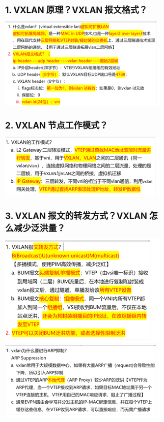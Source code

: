 # 1. VXLAN 原理？VXLAN 报文格式？

![alt text](images/面试题---VXLAN基础/image.png)

# 2. VXLAN 节点工作模式？

![alt text](images/面试题---VXLAN基础/image-1.png)

# 3. VXLAN 报文的转发方式？VXLAN 怎么减少泛洪量？

![alt text](images/面试题---VXLAN基础/image-2.png)
![alt text](images/面试题---VXLAN基础/image-3.png)

